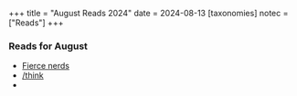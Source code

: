 +++
title = "August Reads 2024"
date = 2024-08-13
[taxonomies]
notec = ["Reads"]
+++

### Reads for August
- [Fierce nerds](https://paulgraham.com/fn.html)
- [/think](https://paulgraham.com/think.html)
- 
